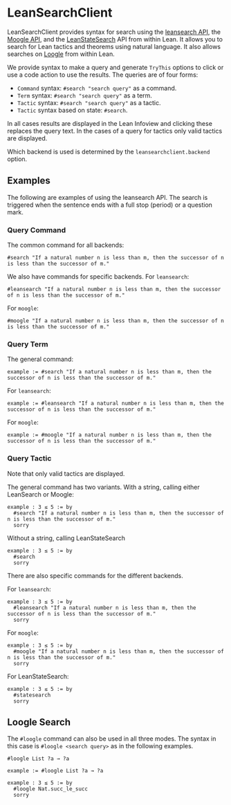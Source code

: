 # LeanSearchClient

LeanSearchClient provides syntax for search using the [leansearch API](https://leansearch.net/), the [Moogle API](https://www.moogle.ai/api/search), and the [LeanStateSearch](https://premise-search.com) API from within Lean. It allows you to search for Lean tactics and theorems using natural language. It also allows searches on [Loogle](https://loogle.lean-lang.org/json) from within Lean.

We provide syntax to make a query and generate `TryThis` options to click or use a code action to use the results. The queries are of four forms:

* `Command` syntax: `#search "search query"` as a command.
* `Term` syntax: `#search "search query"` as a term.
* `Tactic` syntax: `#search "search query"` as a tactic.
* `Tactic` syntax based on state: `#search`.

In all cases results are displayed in the Lean Infoview and clicking these replaces the query text. In the cases of a query for tactics only valid tactics are displayed.

Which backend is used is determined by the `leansearchclient.backend` option.

## Examples

The following are examples of using the leansearch API. The search is triggered when the sentence ends with a full stop (period) or a question mark.

### Query Command

The common command for all backends:

```lean
#search "If a natural number n is less than m, then the successor of n is less than the successor of m."
```

We also have commands for specific backends. For `leansearch`:

```lean
#leansearch "If a natural number n is less than m, then the successor of n is less than the successor of m."
```

For `moogle`:

```lean
#moogle "If a natural number n is less than m, then the successor of n is less than the successor of m."
```




### Query Term

The general command:

```lean
example := #search "If a natural number n is less than m, then the successor of n is less than the successor of m."
```


For `leansearch`:

```lean
example := #leansearch "If a natural number n is less than m, then the successor of n is less than the successor of m."
```

For `moogle`:

```lean
example := #moogle "If a natural number n is less than m, then the successor of n is less than the successor of m."
```


### Query Tactic

Note that only valid tactics are displayed.

The general command has two variants. With a string, calling either LeanSearch or Moogle:

```lean
example : 3 ≤ 5 := by
  #search "If a natural number n is less than m, then the successor of n is less than the successor of m."
  sorry
```

Without a string, calling LeanStateSearch

```lean
example : 3 ≤ 5 := by
  #search
  sorry
```

There are also specific commands for the different backends.

For `leansearch`:

```lean
example : 3 ≤ 5 := by
  #leansearch "If a natural number n is less than m, then the successor of n is less than the successor of m."
  sorry
```

For `moogle`:

```lean
example : 3 ≤ 5 := by
  #moogle "If a natural number n is less than m, then the successor of n is less than the successor of m."
  sorry
```

For LeanStateSearch:

```lean
example : 3 ≤ 5 := by
  #statesearch
  sorry
```


## Loogle Search

The `#loogle` command can also be used in all three modes. The syntax in this case is `#loogle <search query>` as in the following examples.

```lean
#loogle List ?a → ?a

example := #loogle List ?a → ?a

example : 3 ≤ 5 := by
  #loogle Nat.succ_le_succ
  sorry
```